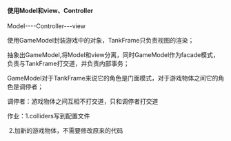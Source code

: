 #### 使用Model和view、Controller

Model----Controller---view

使用GameModel封装游戏中的对象，TankFrame只负责视图的渲染；

抽象出GameModel,将Model和view分离，同时GameModel作为facade模式，负责与TankFrame打交道，并负责内部事务；

GameModel对于TankFrame来说它的角色是门面模式，对于游戏物体之间它的角色是调停者；

调停者：游戏物体之间互相不打交道，只和调停者打交道

作业：1.colliders写到配置文件

​			2.加新的游戏物体，不需要修改原来的代码